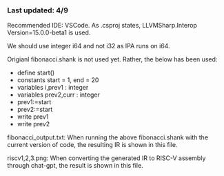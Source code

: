### Last updated: 4/9

Recommended IDE: VSCode. As .csproj states, LLVMSharp.Interop Version=15.0.0-beta1 is used.

We should use integer i64 and not i32 as IPA runs on i64.

Origianl fibonacci.shank is not used yet. Rather, the below has been used: 

- define start()
- constants start = 1, end = 20
- variables i,prev1 : integer
- variables prev2,curr : integer
-	 prev1:=start
-	 prev2:=start
-	 write prev1
-	 write prev2

fibonacci_output.txt: When running the above fibonacci.shank with the current version of code, the resulting IR is shown in this file.

riscv1,2,3.png: When converting the generated IR to RISC-V assembly through chat-gpt, the result is shown in this file.

